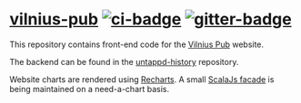 # [vilnius-pub][] [![ci-badge][]][ci] [![gitter-badge][]][gitter]

[vilnius-pub]:     https://github.com/2m/vilnius-pub
[ci]:              https://github.com/2m/vilnius-pub/actions
[ci-badge]:        https://github.com/2m/vilnius-pub/workflows/ci/badge.svg
[gitter]:          https://gitter.im/2m/general
[gitter-badge]:    https://badges.gitter.im/2m/general.svg

This repository contains front-end code for the [Vilnius Pub](https://vilnius.pub) website.

The backend can be found in the [untappd-history](https://github.com/2m/untappd-history) repository.

Website charts are rendered using [Recharts](https://github.com/recharts/recharts).
A small [ScalaJs facade](https://github.com/2m/vilnius-pub/blob/master/src/main/scala/lt/dvim/untappd/Recharts.scala) is being maintained on a need-a-chart basis.
